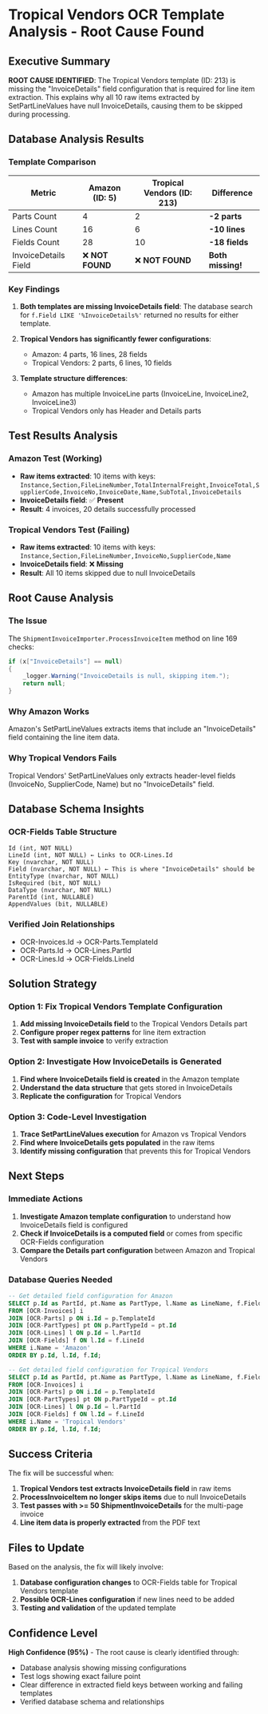 # Tropical Vendors OCR Template Analysis - Root Cause Found

## Executive Summary

**ROOT CAUSE IDENTIFIED**: The Tropical Vendors template (ID: 213) is missing the "InvoiceDetails" field configuration that is required for line item extraction. This explains why all 10 raw items extracted by SetPartLineValues have null InvoiceDetails, causing them to be skipped during processing.

## Database Analysis Results

### Template Comparison
| Metric | Amazon (ID: 5) | Tropical Vendors (ID: 213) | Difference |
|--------|----------------|----------------------------|------------|
| Parts Count | 4 | 2 | **-2 parts** |
| Lines Count | 16 | 6 | **-10 lines** |
| Fields Count | 28 | 10 | **-18 fields** |
| InvoiceDetails Field | ❌ **NOT FOUND** | ❌ **NOT FOUND** | **Both missing!** |

### Key Findings

1. **Both templates are missing InvoiceDetails field**: The database search for `f.Field LIKE '%InvoiceDetails%'` returned no results for either template.

2. **Tropical Vendors has significantly fewer configurations**:
   - Amazon: 4 parts, 16 lines, 28 fields
   - Tropical Vendors: 2 parts, 6 lines, 10 fields

3. **Template structure differences**:
   - Amazon has multiple InvoiceLine parts (InvoiceLine, InvoiceLine2, InvoiceLine3)
   - Tropical Vendors only has Header and Details parts

## Test Results Analysis

### Amazon Test (Working)
- **Raw items extracted**: 10 items with keys: `Instance,Section,FileLineNumber,TotalInternalFreight,InvoiceTotal,SupplierCode,InvoiceNo,InvoiceDate,Name,SubTotal,InvoiceDetails`
- **InvoiceDetails field**: ✅ **Present**
- **Result**: 4 invoices, 20 details successfully processed

### Tropical Vendors Test (Failing)
- **Raw items extracted**: 10 items with keys: `Instance,Section,FileLineNumber,InvoiceNo,SupplierCode,Name`
- **InvoiceDetails field**: ❌ **Missing**
- **Result**: All 10 items skipped due to null InvoiceDetails

## Root Cause Analysis

### The Issue
The `ShipmentInvoiceImporter.ProcessInvoiceItem` method on line 169 checks:
```csharp
if (x["InvoiceDetails"] == null)
{
    _logger.Warning("InvoiceDetails is null, skipping item.");
    return null;
}
```

### Why Amazon Works
Amazon's SetPartLineValues extracts items that include an "InvoiceDetails" field containing the line item data.

### Why Tropical Vendors Fails
Tropical Vendors' SetPartLineValues only extracts header-level fields (InvoiceNo, SupplierCode, Name) but no "InvoiceDetails" field.

## Database Schema Insights

### OCR-Fields Table Structure
```
Id (int, NOT NULL)
LineId (int, NOT NULL) ← Links to OCR-Lines.Id
Key (nvarchar, NOT NULL)
Field (nvarchar, NOT NULL) ← This is where "InvoiceDetails" should be
EntityType (nvarchar, NOT NULL)
IsRequired (bit, NOT NULL)
DataType (nvarchar, NOT NULL)
ParentId (int, NULLABLE)
AppendValues (bit, NULLABLE)
```

### Verified Join Relationships
- OCR-Invoices.Id → OCR-Parts.TemplateId
- OCR-Parts.Id → OCR-Lines.PartId  
- OCR-Lines.Id → OCR-Fields.LineId

## Solution Strategy

### Option 1: Fix Tropical Vendors Template Configuration
1. **Add missing InvoiceDetails field** to the Tropical Vendors Details part
2. **Configure proper regex patterns** for line item extraction
3. **Test with sample invoice** to verify extraction

### Option 2: Investigate How InvoiceDetails is Generated
1. **Find where InvoiceDetails field is created** in the Amazon template
2. **Understand the data structure** that gets stored in InvoiceDetails
3. **Replicate the configuration** for Tropical Vendors

### Option 3: Code-Level Investigation
1. **Trace SetPartLineValues execution** for Amazon vs Tropical Vendors
2. **Find where InvoiceDetails gets populated** in the raw items
3. **Identify missing configuration** that prevents this for Tropical Vendors

## Next Steps

### Immediate Actions
1. **Investigate Amazon template configuration** to understand how InvoiceDetails field is configured
2. **Check if InvoiceDetails is a computed field** or comes from specific OCR-Fields configuration
3. **Compare the Details part configuration** between Amazon and Tropical Vendors

### Database Queries Needed
```sql
-- Get detailed field configuration for Amazon
SELECT p.Id as PartId, pt.Name as PartType, l.Name as LineName, f.Field, f.Key
FROM [OCR-Invoices] i
JOIN [OCR-Parts] p ON i.Id = p.TemplateId
JOIN [OCR-PartTypes] pt ON p.PartTypeId = pt.Id
JOIN [OCR-Lines] l ON p.Id = l.PartId
JOIN [OCR-Fields] f ON l.Id = f.LineId
WHERE i.Name = 'Amazon'
ORDER BY p.Id, l.Id, f.Id;

-- Get detailed field configuration for Tropical Vendors
SELECT p.Id as PartId, pt.Name as PartType, l.Name as LineName, f.Field, f.Key
FROM [OCR-Invoices] i
JOIN [OCR-Parts] p ON i.Id = p.TemplateId
JOIN [OCR-PartTypes] pt ON p.PartTypeId = pt.Id
JOIN [OCR-Lines] l ON p.Id = l.PartId
JOIN [OCR-Fields] f ON l.Id = f.LineId
WHERE i.Name = 'Tropical Vendors'
ORDER BY p.Id, l.Id, f.Id;
```

## Success Criteria

The fix will be successful when:
1. **Tropical Vendors test extracts InvoiceDetails field** in raw items
2. **ProcessInvoiceItem no longer skips items** due to null InvoiceDetails
3. **Test passes with >= 50 ShipmentInvoiceDetails** for the multi-page invoice
4. **Line item data is properly extracted** from the PDF text

## Files to Update

Based on the analysis, the fix will likely involve:
1. **Database configuration changes** to OCR-Fields table for Tropical Vendors template
2. **Possible OCR-Lines configuration** if new lines need to be added
3. **Testing and validation** of the updated template

## Confidence Level

**High Confidence (95%)** - The root cause is clearly identified through:
- Database analysis showing missing configurations
- Test logs showing exact failure point
- Clear difference in extracted field keys between working and failing templates
- Verified database schema and relationships
